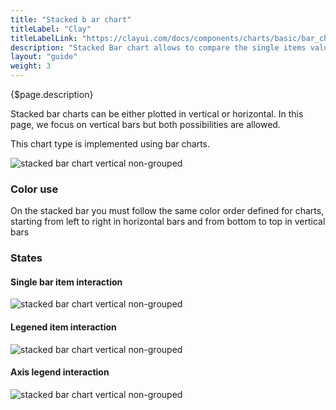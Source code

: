 ```yaml
---
title: "Stacked b ar chart"
titleLabel: "Clay"
titleLabelLink: "https://clayui.com/docs/components/charts/basic/bar_chart.html"
description: "Stacked Bar chart allows to compare the single items value with the total data value.."
layout: "guide"
weight: 3
---
```


<div class="page-description">{$page.description}</div>

Stacked bar charts can be either plotted in vertical or horizontal. In this page, we focus on vertical bars but both possibilities are allowed.

This chart type is implemented using bar charts.

![stacked bar chart vertical non-grouped](../../../images/ChartStackedBar.png)

### Color use

On the stacked bar you must follow the same color order defined for charts, starting from left to right in horizontal bars and from bottom to top in vertical bars

### States

#### Single bar item interaction
![stacked bar chart vertical non-grouped](../../../images/ChartStackedBarItemSel.png)

#### Legened item interaction
![stacked bar chart vertical non-grouped](../../../images/ChartStackedBarLegendSel.png)

#### Axis legend interaction
![stacked bar chart vertical non-grouped](../../../images/ChartStackedBarAxisSel.png)
